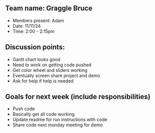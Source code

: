 ## Team name: Graggle Bruce
- Members present: Adam
- Date: 11/11/24
- Time: 2:00 - 2:15pm
## Discussion points:
- Gantt chart looks good
- Need to work on getting code pushed
- Get color wheel and sliders working
- Eventually screen share project and demo
- Ask for help if help is needed
## Goals for next week (include responsibilities)
- Push code
- Basically get all code working 
- Update readme for run instructions with code
- Share code next monday meeting for demo
